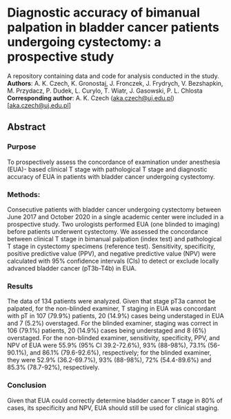# Diagnostic accuracy of bimanual palpation in bladder cancer patients undergoing cystectomy: a prospective study
A repository containing data and code for analysis conducted in the study.   
**Authors**: A. K. Czech, K. Gronostaj, J. Fronczek, J. Frydrych, V.
Bezshapkin, M. Przydacz, P. Dudek, L. Curylo, T. Wiatr, J.
Gasowski, P. L. Chlosta
**Corresponding author**: A. K. Czech (aka.czech@uj.edu.pl)[aka.czech@uj.edu.pl]
<p align="justify">
  
## Abstract
### Purpose
To prospectively assess the concordance of examination under anesthesia (EUA)-
based clinical T stage with pathological T stage and diagnostic accuracy of EUA in patients
with bladder cancer undergoing cystectomy.
### Methods: 
Consecutive patients with bladder cancer undergoing cystectomy between June
2017 and October 2020 in a single academic center were included in a prospective study.
Two urologists performed EUA (one blinded to imaging) before patients underwent
cystectomy. We assessed the concordance between clinical T stage in bimanual palpation
(index test) and pathological T stage in cystectomy specimens (reference test). Sensitivity,
specificity, positive predictive value (PPV), and negative predictive value (NPV) were
calculated with 95% confidence intervals (CIs) to detect or exclude locally advanced bladder
cancer (pT3b-T4b) in EUA.
### Results
The data of 134 patients were analyzed. Given that stage pT3a cannot be palpated,
for the non-blinded examiner, T staging in EUA was concordant with pT in 107 (79.9%)
patients, 20 (14.9%) cases being understaged in EUA and 7 (5.2%) overstaged. For the
blinded examiner, staging was correct in 106 (79.1%) patients, 20 (14.9%) cases being
understaged and 8 (6%) overstaged. For the non-blinded examiner, sensitivity, specificity,
PPV, and NPV of EUA were 55.9% (95% CI 39.2-72.6%), 93% (88-98%), 73.1% (56-
90.1%), and 86.1% (79.6-92.6%), respectively; for the blinded examiner, they were 52.9%
(36.2-69.7%), 93% (88-98%), 72% (54.4-89.6%) and 85.3% (78.7-92%), respectively.
### Conclusion
Given that EUA could correctly determine bladder cancer T stage in 80% of
cases, its specificity and NPV, EUA should still be used for clinical staging.
</p>
